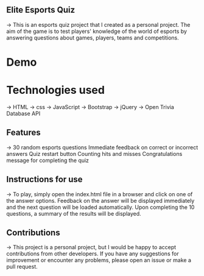 ## Elite Esports Quiz
-> This is an esports quiz project that I created as a personal project. The aim of the game is to test players' knowledge of the world of esports by answering questions about games, players, teams and competitions.

# Demo

# Technologies used
-> HTML
-> css
-> JavaScript
-> Bootstrap
-> jQuery
-> Open Trivia Database API
## Features

  -> 30 random esports questions
Immediate feedback on correct or incorrect answers
Quiz restart button
Counting hits and misses
Congratulations message for completing the quiz

## Instructions for use

-> To play, simply open the index.html file in a browser and click on one of the answer options. Feedback on the answer will be displayed immediately and the next question will be loaded automatically. Upon completing the 10 questions, a summary of the results will be displayed.

## Contributions
  -> This project is a personal project, but I would be happy to accept contributions from other developers. If you have any suggestions for improvement or encounter any problems, please open an issue or make a pull request.